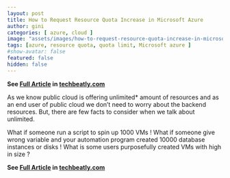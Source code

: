```yaml
---
layout: post
title: How to Request Resource Quota Increase in Microsoft Azure
author: gini
categories: [ azure, cloud ]
image: "assets/images/how-to-request-resource-quota-increase-in-microsoft-azure.jpg"
tags: [azure, resource quota, quota limit, Microsoft azure ]
#show-avatar: false
featured: false
hidden: false
---
```


**See [Full Article](https://www.techbeatly.com/2019/11/how-to-request-resource-quota-increase-in-microsoft-azure.html) in [techbeatly.com](https://www.techbeatly.com)**

As we know public cloud is offering unlimited* amount of resources and as an end user of public cloud we don’t need to worry about the backend resources. But, there are few facts to consider when we talk about unlimited.

What if someone run a script to spin up 1000 VMs !
What if someone give wrong variable and your automation program created 10000 database instances or disks !
What is some users purposefully created VMs with high in size ?

**See [Full Article](https://www.techbeatly.com/2019/11/how-to-request-resource-quota-increase-in-microsoft-azure.html) in [techbeatly.com](https://www.techbeatly.com)**

